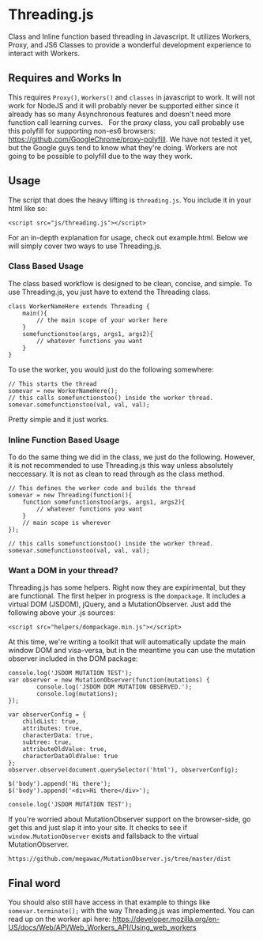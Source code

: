 # Threading.js
Class and Inline function based threading in Javascript. It utilizes Workers, Proxy, and JS6 Classes to provide a wonderful development experience to interact with Workers.

## Requires and Works In
This requires `Proxy()`, `Workers()` and `classes` in javascript to work. It will not work for NodeJS and it will probably never be supported either since it already has so many Asynchronous features and doesn't need more function call learning curves.
  
For the proxy class, you call probably use this polyfill for supporting non-es6 browsers: https://github.com/GoogleChrome/proxy-polyfill. 
We have not tested it yet, but the Google guys tend to know what they're doing. Workers are not going to be possible to polyfill due to the way they work.
## Usage
The script that does the heavy lifting is `threading.js`. You include it in your html like so:
```
<script src="js/threading.js"></script>
```
For an in-depth explanation for usage, check out example.html. Below we will simply cover two ways to use Threading.js.

### Class Based Usage
The class based workflow is designed to be clean, concise, and simple. To use Threading.js, you just have to extend the Threading class.
```
class WorkerNameHere extends Threading {
	main(){
		// the main scope of your worker here
	}
	somefunctionstoo(args, args1, args2){
		// whatever functions you want
	}
}
```
To use the worker, you would just do the following somewhere:
```
// This starts the thread
somevar = new WorkerNameHere();
// this calls somefunctionstoo() inside the worker thread.
somevar.somefunctionstoo(val, val, val);
```
Pretty simple and it just works.

### Inline Function Based Usage
To do the same thing we did in the class, we just do the following. However, it is not recommended to use Threading.js this way unless absolutely neccessary. It is not as clean to read through as the class method.
```
// This defines the worker code and builds the thread 
somevar = new Threading(function(){
	function somefunctionstoo(args, args1, args2){
		// whatever functions you want
	}
	// main scope is wherever
});

// this calls somefunctionstoo() inside the worker thread.
somevar.somefunctionstoo(val, val, val);
```

### Want a DOM in your thread?
Threading.js has some helpers. Right now they are expirimental, but they are functional. The first helper in progress is the `dompackage`. It includes a virtual DOM (JSDOM), jQuery, and a MutationObserver. Just add the following above your .js sources:

```
<script src="helpers/dompackage.min.js"></script>
```
At this time, we're writing a toolkit that will automatically update the main window DOM and visa-versa, but in the meantime you can use the mutation observer included in the DOM package:
```
console.log('JSDOM MUTATION TEST');
var observer = new MutationObserver(function(mutations) {
	    console.log('JSDOM DOM MUTATION OBSERVED.');
	    console.log(mutations);
});

var observerConfig = {
	childList: true,
	attributes: true,
	characterData: true,
	subtree: true,
	attributeOldValue: true,
	characterDataOldValue: true
}; 
observer.observe(document.querySelector('html'), observerConfig);

$('body').append('Hi there');
$('body').append('<div>Hi there</div>');

console.log('JSDOM MUTATION TEST');
```
If you're worried about MutationObserver support on the browser-side, go get this and just slap it into your site. It checks to see if `window.MutationObserver` exists and fallsback to the virtual MutationObserver.
```
https://github.com/megawac/MutationObserver.js/tree/master/dist
```

## Final word
You should also still have access in that example to things like `somevar.terminate();` with the way Threading.js was implemented. You can read up on the worker api here: https://developer.mozilla.org/en-US/docs/Web/API/Web_Workers_API/Using_web_workers
